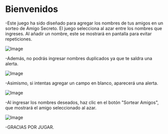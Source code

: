 <h1>Bienvenidos</h1>

-Este juego ha sido diseñado para agregar los nombres de tus amigos en un sorteo de Amigo Secreto. El juego selecciona al azar entre los nombres que ingreses. Al añadir un nombre, este se mostrará en pantalla para evitar repeticiones. 

![Image](https://github.com/user-attachments/assets/a574e925-2ecf-4551-9bbf-36f7c4f528c7)

-Además, no podrás ingresar nombres duplicados ya que te saldra una alerta.

![Image](https://github.com/user-attachments/assets/c111ed9d-4eb2-42e5-9985-067bf82e1275)

-Asimismo, si intentas agregar un campo en blanco, aparecerá una alerta.

![Image](https://github.com/user-attachments/assets/d23c29e6-7609-4cd1-9b6d-2c766044f889)

-Al ingresar los nombres deseados, haz clic en el botón "Sortear Amigos", que mostrará el amigo seleccionado al azar.

![Image](https://github.com/user-attachments/assets/32d5bcbb-8a2a-416e-ad58-8843b952865f)

-GRACIAS POR JUGAR.
